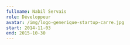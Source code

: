 ```yaml
---
fullname: Nabil Servais
role: Développeur
avatar: /img/logo-generique-startup-carre.jpg
start: 2014-11-03
end: 2015-10-30
---
```

